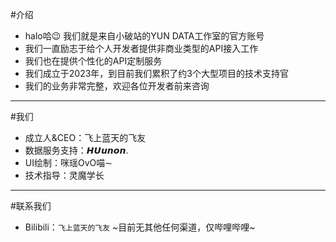 #介绍
- halo哈😉 我们就是来自小破站的YUN DATA工作室的官方账号
- 我们一直励志于给个人开发者提供非商业类型的API接入工作
- 我们也在提供个性化的API定制服务
- 我们成立于2023年，到目前我们累积了约3个大型项目的技术支持官
- 我们的业务非常完整，欢迎各位开发者前来咨询
---
#我们  
 - 成立人&CEO：飞上蓝天的飞友  
 - 数据服务支持：𝙃𝙐𝙪𝙣𝙤𝙣.  
 - UI绘制：咪瑶OvO⁧∽喵  ⁧
 - 技术指导：灵魔学长
---
#联系我们
- Bilibili：`飞上蓝天的飞友`
~目前无其他任何渠道，仅哔哩哔哩~
